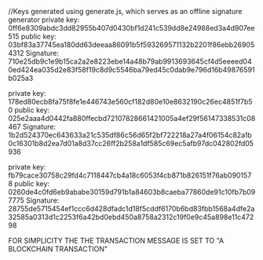 

//Keys generated using generate.js, which serves as an offline signature generator
private key:  0ff6e8309abdc3dd82955b407d0430bf1d241c539dd8e24988ed3a4d907ee515
public key:  03bf83a37745ea180dd63deeaa86091b5f593269571132b2201f86ebb269054312
Signature:  710e25db9c1e9b15ca2a2e8223ebe14a48b79ab9913693645cf4d5eeeed040ed424ea035d2e83f58f19c8d9c5546ba79ed45c0dab9e796d16b49876591b025a3


private key:  178ed80ecb8fa75f8fe1e446743e560cf182d80e10e8632190c26ec4851f7b50
public key:  025e2aaa4d0442fa880ffecbd72107828661421005a4ef29f56147338531c08467
Signature:  1b2d524370ec643633a21c535df86c56d65f2bf722218a27a4f06154c82a1b0c16301b8d2ea7d01a8d37cc26ff2b258a1df585c69ec5afb97dc042802fd05936


private key:  fb79cace30758c29fd4c7118447cb4a18c6053f4cb871b826151f76ab0901578
public key:  0260de4c0fd6eb9ababe30159d791b1a84603b8caeba77860de91c10fb7b097775
Signature:  28755de5715454ef1ccc6d428dfadc1d18f5cddf6170b6bd83fbb1568a4dfe2a32585a0313d1c2253f6a42bd0ebd450a8758a2312c19f0e9c45a898e11c47298


FOR SIMPLICITY THE THE TRANSACTION MESSAGE IS SET TO "A BLOCKCHAIN TRANSACTION"
